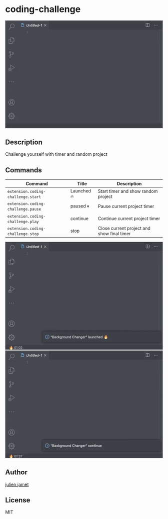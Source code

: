 # coding-challenge

![Demo](public/img/start.gif?raw=true "Launched")

## Description

Challenge yourself with timer and random project

## Commands

| Command                            | Title       | Description                                |
| ---------------------------------- | ----------- | ------------------------------------------ |
| `extension.coding-challenge.start` | Launched 🔥 | Start timer and show random project        |
| `extension.coding-challenge.pause` | paused ⏸    | Pause current project timer                |
| `extension.coding-challenge.play`  | continue    | Continue current project timer             |
| `extension.coding-challenge.stop`  | stop        | Close current project and show final timer |

![pause](public/img/play-pause.gif?raw=true "pause-play")
![stop](public/img/stop.gif?raw=true "stop")

## Author

[julien jamet](https://github.com/MaxfieldWalker)

## License

MIT

